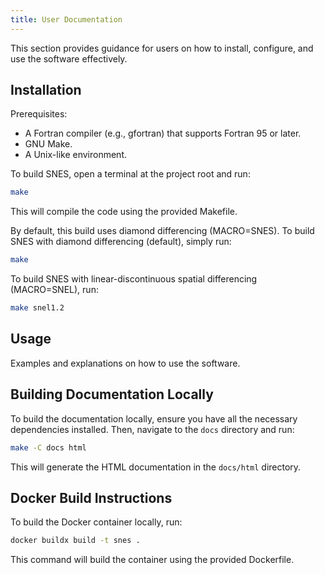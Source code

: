 ```yaml
---
title: User Documentation
---
```


This section provides guidance for users on how to install, configure, and use the software effectively.

## Installation

Prerequisites:

* A Fortran compiler (e.g., gfortran) that supports Fortran 95 or later.
* GNU Make.
* A Unix-like environment.

To build SNES, open a terminal at the project root and run:
```bash
make
```
This will compile the code using the provided Makefile.

By default, this build uses diamond differencing (MACRO=SNES). To build SNES with diamond differencing (default), simply run:
```bash
make
```
To build SNES with linear-discontinuous spatial differencing (MACRO=SNEL), run:
```bash
make snel1.2
```

## Usage

Examples and explanations on how to use the software.

## Building Documentation Locally

To build the documentation locally, ensure you have all the necessary dependencies installed. Then, navigate to the `docs` directory and run:

```bash
make -C docs html
```

This will generate the HTML documentation in the `docs/html` directory.

## Docker Build Instructions

To build the Docker container locally, run:
```bash
docker buildx build -t snes .
```
This command will build the container using the provided Dockerfile.
